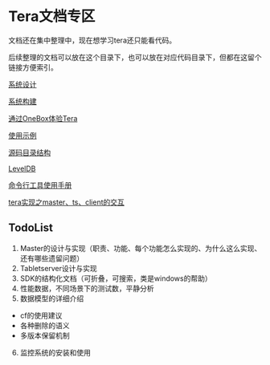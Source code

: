 # Tera文档专区
文档还在集中整理中，现在想学习tera还只能看代码。

后续整理的文档可以放在这个目录下，也可以放在对应代码目录下，但都在这留个链接方便索引。

[系统设计](https://github.com/BaiduPS/tera/blob/master/doc/tera_design.md)

[系统构建](https://github.com/BaiduPS/tera/blob/master/BUILD)

[通过OneBox体验Tera](https://github.com/BaiduPS/tera/blob/master/doc/Onebox.md)

[使用示例](https://github.com/BaiduPS/tera/wiki/%E4%B8%BB%E8%A6%81API%E4%BD%BF%E7%94%A8%E6%96%B9%E6%B3%95)

[源码目录结构](https://github.com/BaiduPS/tera/blob/master/src/README.md)

[LevelDB](https://github.com/BaiduPS/tera/blob/master/src/leveldb/README.md)

[命令行工具使用手册](https://github.com/BaiduPS/tera/blob/master/doc/teracli.md)

[tera实现之master、ts、client的交互](https://github.com/BaiduPS/tera/blob/master/doc/master-ts-client-interactive.md)

## TodoList
1. Master的设计与实现（职责、功能、每个功能怎么实现的、为什么这么实现、还有哪些遗留问题）
2. Tabletserver设计与实现
3. SDK的结构化文档（可折叠，可搜索，类是windows的帮助）
4. 性能数据，不同场景下的测试数，平静分析
5. 数据模型的详细介绍
  * cf的使用建议  
  * 各种删除的语义  
  * 多版本保留机制
6. 监控系统的安装和使用
